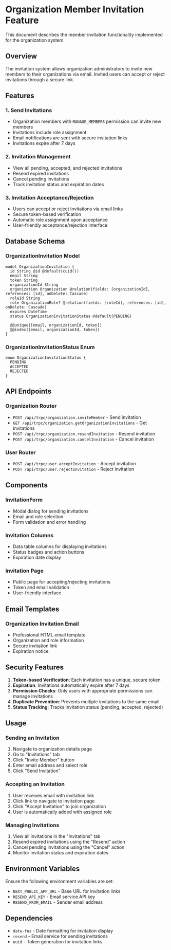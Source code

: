 # Organization Member Invitation Feature

This document describes the member invitation functionality implemented for the organization system.

## Overview

The invitation system allows organization administrators to invite new members to their organizations via email. Invited users can accept or reject invitations through a secure link.

## Features

### 1. Send Invitations
- Organization members with `MANAGE_MEMBERS` permission can invite new members
- Invitations include role assignment
- Email notifications are sent with secure invitation links
- Invitations expire after 7 days

### 2. Invitation Management
- View all pending, accepted, and rejected invitations
- Resend expired invitations
- Cancel pending invitations
- Track invitation status and expiration dates

### 3. Invitation Acceptance/Rejection
- Users can accept or reject invitations via email links
- Secure token-based verification
- Automatic role assignment upon acceptance
- User-friendly acceptance/rejection interface

## Database Schema

### OrganizationInvitation Model
```prisma
model OrganizationInvitation {
  id String @id @default(cuid())
  email String
  token String
  organizationId String
  organization Organization @relation(fields: [organizationId], references: [id], onDelete: Cascade)
  roleId String
  role OrganizationRole? @relation(fields: [roleId], references: [id], onDelete: Cascade)
  expires DateTime
  status OrganizationInvitationStatus @default(PENDING)

  @@unique([email, organizationId, token])
  @@index([email, organizationId, token])
}
```

### OrganizationInvitationStatus Enum
```prisma
enum OrganizationInvitationStatus {
  PENDING
  ACCEPTED
  REJECTED
}
```

## API Endpoints

### Organization Router
- `POST /api/trpc/organization.inviteMember` - Send invitation
- `GET /api/trpc/organization.getOrganizationInvitations` - Get invitations
- `POST /api/trpc/organization.resendInvitation` - Resend invitation
- `POST /api/trpc/organization.cancelInvitation` - Cancel invitation

### User Router
- `POST /api/trpc/user.acceptInvitation` - Accept invitation
- `POST /api/trpc/user.rejectInvitation` - Reject invitation

## Components

### InvitationForm
- Modal dialog for sending invitations
- Email and role selection
- Form validation and error handling

### Invitation Columns
- Data table columns for displaying invitations
- Status badges and action buttons
- Expiration date display

### Invitation Page
- Public page for accepting/rejecting invitations
- Token and email validation
- User-friendly interface

## Email Templates

### Organization Invitation Email
- Professional HTML email template
- Organization and role information
- Secure invitation link
- Expiration notice

## Security Features

1. **Token-based Verification**: Each invitation has a unique, secure token
2. **Expiration**: Invitations automatically expire after 7 days
3. **Permission Checks**: Only users with appropriate permissions can manage invitations
4. **Duplicate Prevention**: Prevents multiple invitations to the same email
5. **Status Tracking**: Tracks invitation status (pending, accepted, rejected)

## Usage

### Sending an Invitation
1. Navigate to organization details page
2. Go to "Invitations" tab
3. Click "Invite Member" button
4. Enter email address and select role
5. Click "Send Invitation"

### Accepting an Invitation
1. User receives email with invitation link
2. Click link to navigate to invitation page
3. Click "Accept Invitation" to join organization
4. User is automatically added with assigned role

### Managing Invitations
1. View all invitations in the "Invitations" tab
2. Resend expired invitations using the "Resend" action
3. Cancel pending invitations using the "Cancel" action
4. Monitor invitation status and expiration dates

## Environment Variables

Ensure the following environment variables are set:
- `NEXT_PUBLIC_APP_URL` - Base URL for invitation links
- `RESEND_API_KEY` - Email service API key
- `RESEND_FROM_EMAIL` - Sender email address

## Dependencies

- `date-fns` - Date formatting for invitation display
- `resend` - Email service for sending invitations
- `uuid` - Token generation for invitation links
